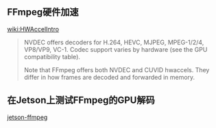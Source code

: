 ## FFmpeg硬件加速

[wiki:HWAccelIntro](https://trac.ffmpeg.org/wiki/HWAccelIntro)

>NVDEC offers decoders for H.264, HEVC, MJPEG, MPEG-1/2/4, VP8/VP9, VC-1. Codec support varies by hardware (see the ​GPU compatibility table).
>
>Note that FFmpeg offers both NVDEC and CUVID hwaccels. They differ in how frames are decoded and forwarded in memory.

## 在Jetson上测试FFmpeg的GPU解码

[jetson-ffmpeg](https://github.com/jocover/jetson-ffmpeg)
